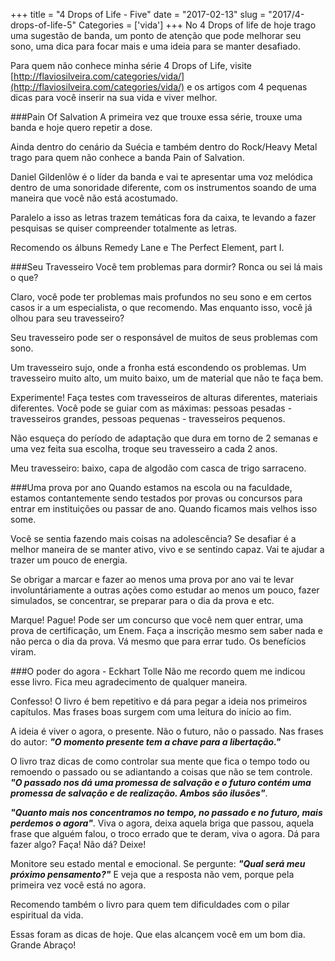 +++
title = "4 Drops of Life - Five"
date = "2017-02-13"
slug = "2017/4-drops-of-life-5"
Categories = ['vida']
+++
No 4 Drops of life de hoje trago uma sugestão de banda, um ponto de atenção que pode melhorar seu sono, uma dica para focar mais e uma ideia para se manter desafiado.

Para quem não conhece minha série 4 Drops of Life, visite [http://flaviosilveira.com/categories/vida/](http://flaviosilveira.com/categories/vida/) e os artigos com 4 pequenas dicas para você inserir na sua vida e viver melhor.

###Pain Of Salvation
A primeira vez que trouxe essa série, trouxe uma banda e hoje quero repetir a dose.

Ainda dentro do cenário da Suécia e também dentro do Rock/Heavy Metal trago para quem não conhece a banda Pain of Salvation.

Daniel Gildenlõw é o líder da banda e vai te apresentar uma voz melódica dentro de uma sonoridade diferente, com os instrumentos soando de uma maneira que você não está acostumado.

Paralelo a isso as letras trazem temáticas fora da caixa, te levando a fazer pesquisas se quiser compreender totalmente as letras.

Recomendo os álbuns Remedy Lane e The Perfect Element, part I.

<!--more-->
###Seu Travesseiro
Você tem problemas para dormir? Ronca ou sei lá mais o que?

Claro, você pode ter problemas mais profundos no seu sono e em certos casos ir a um especialista, o que recomendo. Mas enquanto isso, você já olhou para seu travesseiro?

Seu travesseiro pode ser o responsável de muitos de seus problemas com sono.

Um travesseiro sujo, onde a fronha está escondendo os problemas. Um travesseiro muito alto, um muito baixo, um de material que não te faça bem.

Experimente! Faça testes com travesseiros de alturas diferentes, materiais diferentes. Você pode se guiar com as máximas: pessoas pesadas - travesseiros grandes, pessoas pequenas - travesseiros pequenos.

Não esqueça do período de adaptação que dura em torno de 2 semanas e uma vez feita sua escolha, troque seu travesseiro a cada 2 anos.

Meu travesseiro: baixo, capa de algodão com casca de trigo sarraceno.

###Uma prova por ano
Quando estamos na escola ou na faculdade, estamos contantemente sendo testados por provas ou concursos para entrar em instituições ou passar de ano. Quando ficamos mais velhos isso some. 

Você se sentia fazendo mais coisas na adolescência? Se desafiar é a melhor maneira de se manter ativo, vivo e se sentindo capaz. Vai te ajudar a trazer um pouco de energia.

Se obrigar a marcar e fazer ao menos uma prova por ano vai te levar involuntáriamente a outras ações como estudar ao menos um pouco, fazer simulados, se concentrar, se preparar para o dia da prova e etc.

Marque! Pague! Pode ser um concurso que você nem quer entrar, uma prova de certificação, um Enem. Faça a inscrição mesmo sem saber nada e não perca o dia da prova. Vá mesmo que para errar tudo. Os benefícios viram.

###O poder do agora - Eckhart Tolle
Não me recordo quem me indicou esse livro. Fica meu agradecimento de qualquer maneira.

Confesso! O livro é bem repetitivo e dá para pegar a ideia nos primeiros capítulos. Mas frases boas surgem com uma leitura do início ao fim.

A ideia é viver o agora, o presente. Não o futuro, não o passado. Nas frases do autor: ***"O momento presente tem a chave para a libertação."***

O livro traz dicas de como controlar sua mente que fica o tempo todo ou remoendo o passado ou se adiantando a coisas que não se tem controle. ***"O passado nos dá uma promessa de salvação e o futuro contém uma promessa de salvação e de realização. Ambos são ilusões"***.

***"Quanto mais nos concentramos no tempo, no passado e no futuro, mais perdemos o agora"***. Viva o agora, deixa aquela briga que passou, aquela frase que alguém falou, o troco errado que te deram, viva o agora. Dá para fazer algo? Faça! Não dá? Deixe!

Monitore seu estado mental e emocional. Se pergunte: ***"Qual será meu próximo pensamento?"*** E veja que a resposta não vem, porque pela primeira vez você está no agora.

Recomendo também o livro para quem tem dificuldades com o pilar espiritual da vida.

Essas foram as dicas de hoje. Que elas alcançem você em um bom dia. Grande Abraço!

